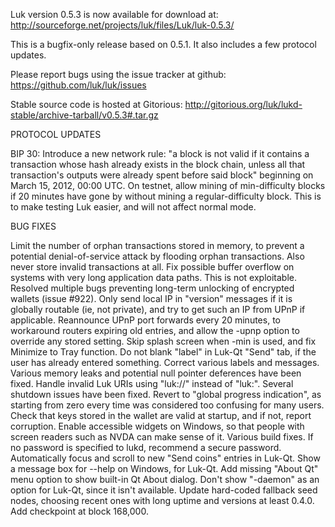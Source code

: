 Luk version 0.5.3 is now available for download at:
http://sourceforge.net/projects/luk/files/Luk/luk-0.5.3/

This is a bugfix-only release based on 0.5.1.
It also includes a few protocol updates.

Please report bugs using the issue tracker at github:
https://github.com/luk/luk/issues

Stable source code is hosted at Gitorious:
http://gitorious.org/luk/lukd-stable/archive-tarball/v0.5.3#.tar.gz

PROTOCOL UPDATES

BIP 30: Introduce a new network rule: "a block is not valid if it contains a transaction whose hash already exists in the block chain, unless all that transaction's outputs were already spent before said block" beginning on March 15, 2012, 00:00 UTC.
On testnet, allow mining of min-difficulty blocks if 20 minutes have gone by without mining a regular-difficulty block. This is to make testing Luk easier, and will not affect normal mode.

BUG FIXES

Limit the number of orphan transactions stored in memory, to prevent a potential denial-of-service attack by flooding orphan transactions. Also never store invalid transactions at all.
Fix possible buffer overflow on systems with very long application data paths. This is not exploitable.
Resolved multiple bugs preventing long-term unlocking of encrypted wallets
(issue #922).
Only send local IP in "version" messages if it is globally routable (ie, not private), and try to get such an IP from UPnP if applicable.
Reannounce UPnP port forwards every 20 minutes, to workaround routers expiring old entries, and allow the -upnp option to override any stored setting.
Skip splash screen when -min is used, and fix Minimize to Tray function.
Do not blank "label" in Luk-Qt "Send" tab, if the user has already entered something.
Correct various labels and messages.
Various memory leaks and potential null pointer deferences have been fixed.
Handle invalid Luk URIs using "luk://" instead of "luk:".
Several shutdown issues have been fixed.
Revert to "global progress indication", as starting from zero every time was considered too confusing for many users.
Check that keys stored in the wallet are valid at startup, and if not, report corruption.
Enable accessible widgets on Windows, so that people with screen readers such as NVDA can make sense of it.
Various build fixes.
If no password is specified to lukd, recommend a secure password.
Automatically focus and scroll to new "Send coins" entries in Luk-Qt.
Show a message box for --help on Windows, for Luk-Qt.
Add missing "About Qt" menu option to show built-in Qt About dialog.
Don't show "-daemon" as an option for Luk-Qt, since it isn't available.
Update hard-coded fallback seed nodes, choosing recent ones with long uptime and versions at least 0.4.0.
Add checkpoint at block 168,000.
